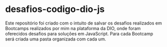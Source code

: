 # desafios-codigo-dio-js
Este repositório foi criado com o intuito de salvar os desafios realizados em Bootcamps realizados por mim na plataforma da DIO, onde foram oferecidos desafios para soluções em JavaScript. Para cada Bootcamp será criada uma pasta organizada com cada um.
